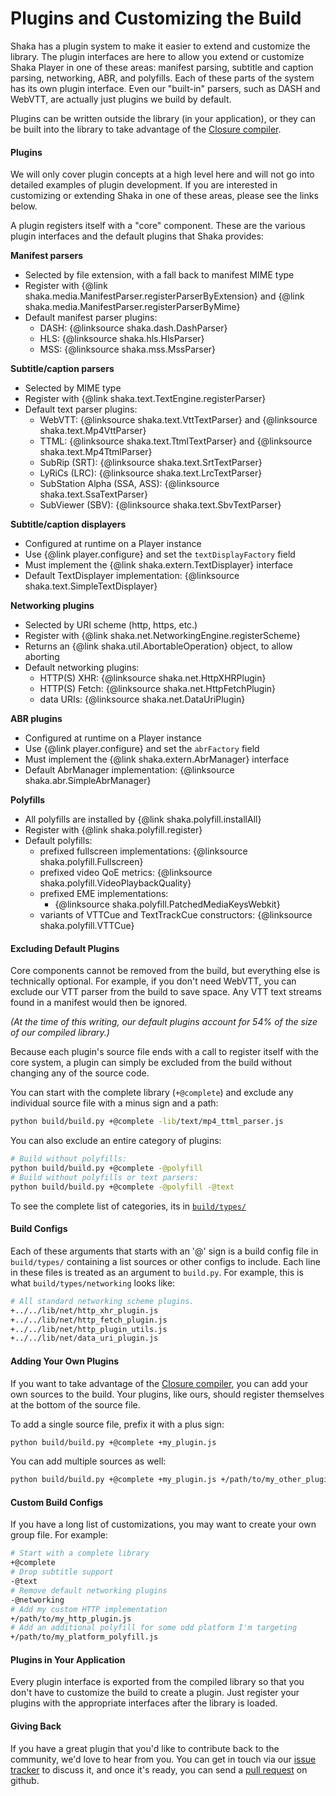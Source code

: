 # Plugins and Customizing the Build

Shaka has a plugin system to make it easier to extend and customize the
library. The plugin interfaces are here to allow you extend or customize Shaka
Player in one of these areas: manifest parsing, subtitle and caption parsing,
networking, ABR, and polyfills.  Each of these parts of the system has its own
plugin interface. Even our "built-in" parsers, such as DASH and WebVTT, are
actually just plugins we build by default.

Plugins can be written outside the library (in your application), or
they can be built into the library to take advantage of the [Closure compiler].

[Closure compiler]: https://github.com/google/closure-compiler


#### Plugins

We will only cover plugin concepts at a high level here and will not go into
detailed examples of plugin development.  If you are interested in customizing
or extending Shaka in one of these areas, please see the links below.

A plugin registers itself with a "core" component.  These are the various
plugin interfaces and the default plugins that Shaka provides:

__Manifest parsers__
  - Selected by file extension, with a fall back to manifest MIME type
  - Register with {@link shaka.media.ManifestParser.registerParserByExtension}
    and {@link shaka.media.ManifestParser.registerParserByMime}
  - Default manifest parser plugins:
    - DASH: {@linksource shaka.dash.DashParser}
    - HLS: {@linksource shaka.hls.HlsParser}
    - MSS: {@linksource shaka.mss.MssParser}

__Subtitle/caption parsers__
  - Selected by MIME type
  - Register with {@link shaka.text.TextEngine.registerParser}
  - Default text parser plugins:
    - WebVTT: {@linksource shaka.text.VttTextParser} and
      {@linksource shaka.text.Mp4VttParser}
    - TTML: {@linksource shaka.text.TtmlTextParser} and
      {@linksource shaka.text.Mp4TtmlParser}
    - SubRip (SRT): {@linksource shaka.text.SrtTextParser}
    - LyRiCs (LRC): {@linksource shaka.text.LrcTextParser}
    - SubStation Alpha (SSA, ASS): {@linksource shaka.text.SsaTextParser}
    - SubViewer (SBV): {@linksource shaka.text.SbvTextParser}

__Subtitle/caption displayers__
  - Configured at runtime on a Player instance
  - Use {@link player.configure} and set the `textDisplayFactory` field
  - Must implement the {@link shaka.extern.TextDisplayer} interface
  - Default TextDisplayer implementation:
    {@linksource shaka.text.SimpleTextDisplayer}

__Networking plugins__
  - Selected by URI scheme (http, https, etc.)
  - Register with {@link shaka.net.NetworkingEngine.registerScheme}
  - Returns an {@link shaka.util.AbortableOperation} object, to allow aborting
  - Default networking plugins:
    - HTTP(S) XHR: {@linksource shaka.net.HttpXHRPlugin}
    - HTTP(S) Fetch: {@linksource shaka.net.HttpFetchPlugin}
    - data URIs: {@linksource shaka.net.DataUriPlugin}

__ABR plugins__
  - Configured at runtime on a Player instance
  - Use {@link player.configure} and set the `abrFactory` field
  - Must implement the {@link shaka.extern.AbrManager} interface
  - Default AbrManager implementation: {@linksource shaka.abr.SimpleAbrManager}

__Polyfills__
  - All polyfills are installed by {@link shaka.polyfill.installAll}
  - Register with {@link shaka.polyfill.register}
  - Default polyfills:
    - prefixed fullscreen implementations:
      {@linksource shaka.polyfill.Fullscreen}
    - prefixed video QoE metrics:
      {@linksource shaka.polyfill.VideoPlaybackQuality}
    - prefixed EME implementations:
      - {@linksource shaka.polyfill.PatchedMediaKeysWebkit}
    - variants of VTTCue and TextTrackCue constructors:
      {@linksource shaka.polyfill.VTTCue}


#### Excluding Default Plugins

Core components cannot be removed from the build, but everything else is
technically optional.  For example, if you don't need WebVTT, you can exclude
our VTT parser from the build to save space.  Any VTT text streams found in a
manifest would then be ignored.

*(At the time of this writing, our default plugins account for 54% of the size
of our compiled library.)*

Because each plugin's source file ends with a call to register itself with the
core system, a plugin can simply be excluded from the build without changing
any of the source code.

You can start with the complete library (`+@complete`) and exclude any
individual source file with a minus sign and a path:

```sh
python build/build.py +@complete -lib/text/mp4_ttml_parser.js
```

You can also exclude an entire category of plugins:

```sh
# Build without polyfills:
python build/build.py +@complete -@polyfill
# Build without polyfills or text parsers:
python build/build.py +@complete -@polyfill -@text
```

To see the complete list of categories, its in [`build/types/`](https://github.com/shaka-project/shaka-player/tree/main/build/types)

#### Build Configs

Each of these arguments that starts with an '@' sign is a build config file in
`build/types/` containing a list sources or other configs to include.  Each
line in these files is treated as an argument to `build.py`.  For example,
this is what `build/types/networking` looks like:

```sh
# All standard networking scheme plugins.
+../../lib/net/http_xhr_plugin.js
+../../lib/net/http_fetch_plugin.js
+../../lib/net/http_plugin_utils.js
+../../lib/net/data_uri_plugin.js
```


#### Adding Your Own Plugins

If you want to take advantage of the [Closure compiler], you can add your own
sources to the build.  Your plugins, like ours, should register themselves at
the bottom of the source file.

To add a single source file, prefix it with a plus sign:

```sh
python build/build.py +@complete +my_plugin.js
```

You can add multiple sources as well:

```sh
python build/build.py +@complete +my_plugin.js +/path/to/my_other_plugin.js
```


#### Custom Build Configs

If you have a long list of customizations, you may want to create your own
group file.  For example:

```sh
# Start with a complete library
+@complete
# Drop subtitle support
-@text
# Remove default networking plugins
-@networking
# Add my custom HTTP implementation
+/path/to/my_http_plugin.js
# Add an additional polyfill for some odd platform I'm targeting
+/path/to/my_platform_polyfill.js
```


#### Plugins in Your Application

Every plugin interface is exported from the compiled library so that you don't
have to customize the build to create a plugin.  Just register your plugins
with the appropriate interfaces after the library is loaded.


#### Giving Back

If you have a great plugin that you'd like to contribute back to the community,
we'd love to hear from you.  You can get in touch via our [issue tracker][] to
discuss it, and once it's ready, you can send a [pull request][] on github.

[issue tracker]: https://github.com/shaka-project/shaka-player/issues/new/choose
[pull request]: https://github.com/shaka-project/shaka-player/pull/new/main
